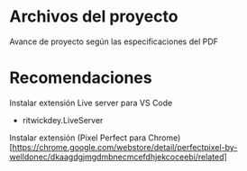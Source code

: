 # Archivos del proyecto

Avance de proyecto según las especificaciones del PDF

# Recomendaciones

Instalar extensión Live server para VS Code

- ritwickdey.LiveServer

Instalar extensión (Pixel Perfect para Chrome)[https://chrome.google.com/webstore/detail/perfectpixel-by-welldonec/dkaagdgjmgdmbnecmcefdhjekcoceebi/related]
